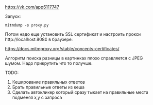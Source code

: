 https://vk.com/app6117747

Запуск:

```
mitmdump -s proxy.py
```

Потом надо еще установить SSL сертификат и настроить прокси http://localhost:8080 в браузере:

https://docs.mitmproxy.org/stable/concepts-certificates/

Алгоритм поиска разницы в картинках плохо справляется с JPEG шумом. Надо прикрутить что то получше. 

TODO:

1. Кеширование правильных ответов
2. Брать правильные ответы из кеша
3. Сделать автокликер который сразу тыкает на правильные места подменяя x,y с запроса
